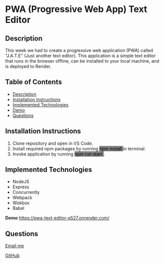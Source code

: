 # PWA (Progressive Web App) Text Editor

  ## Description 
  This week we had to create a progressive web application (PWA) called "J.A.T.E" (Just another text editor). This application is a simple text editor that runs in the browser offline, can be installed to your local machine, and is deployed to Render.

  ## Table of Contents
  * [Description](#description)
  * [Installation Instructions](#installation-instructions)
  * [Implemented Technologies](#implemented-technologies)
  * [Demo](#demo)
  * [Questions](#questions)


  ## Installation Instructions
  1. Clone repository and open in VS Code.
  2. Install required npm packages by running <mark style="background-color:grey"> npm install  </mark> in terminal.
  3. Invoke application by running <mark style="background-color:grey"> npm run start  </mark>.


  ## Implemented Technologies
  * NodeJS
  * Express
  * Concurrently
  * Webpack
  * Wokbox 
  * Babel
 
  **Demo** 
https://pwa-text-editor-q527.onrender.com/


  ## Questions
 [Email me](mailto:efrenleal19@gmail.com)

 [GitHub](https://www.github.com/Efren96)